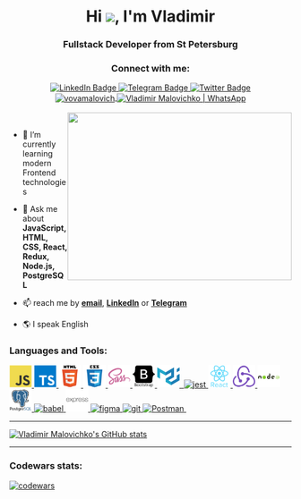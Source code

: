 <div id="header" align="center">
  <h1>Hi <img src="https://media.giphy.com/media/hvRJCLFzcasrR4ia7z/giphy.gif" width="30px"/>, I'm Vladimir</h1>
  <h3 align="center">Fullstack Developer from St Petersburg</h3>
</div>

<h3 align="center">Connect with me:</h3>
<div id="badges" align="center">
  <a href="https://www.linkedin.com/in/vladimir-malovichko-872055268"> 
    <img src="https://img.shields.io/badge/LinkedIn-blue?style=for-the-badge&logo=linkedin&logoColor=white" alt="LinkedIn Badge"/>
  <a href="https://t.me/Vladimir_Malovichko">
    <img src="https://img.shields.io/badge/Telegram-blue?style=for-the-badge&logo=telegram&logoColor=white" alt="Telegram Badge"/>
  <a href="https://twitter.com/Connect552">
    <img src="https://img.shields.io/badge/Twitter-blue?style=for-the-badge&logo=twitter&logoColor=white" alt="Twitter Badge"/>
  <div id="badges" align="center">
   <a href="https://instagram.com/vovamalovich" target="blank">
   <img align="center" src="https://raw.githubusercontent.com/rahuldkjain/github-profile-readme-generator/master/src/images/icons/Social/instagram.svg"     alt="vovamalovich" height="30" width="40" />
   </a>
   <a href="https://wa.link/1cjr7k" rel="nofollow">
  <img align="center" alt="Vladimir Malovichko | WhatsApp" height="40" width="40" src="https://img.icons8.com/color/512/whatsapp--v2.png">
</a>
  </div>  
</div>
<br />
<img src="https://media3.giphy.com/media/SWoSkN6DxTszqIKEqv/giphy.gif?cid=ecf05e477vvogkithcknjwkvy1tojkhs1kwyo5hmrxkk2gcz&rid=giphy.gif&ct=g" width="400" height="300" align="right"/>

<img src="https://komarev.com/ghpvc/?username=vladmalovich&style=flat-square&color=blue" alt=""/>    

- 🌱 I’m currently learning modern Frontend technologies
    
- 💬 Ask me about **JavaScript, HTML, CSS, React, Redux, Node.js, PostgreSQL**    

<!-- - 📫 How to reach me **vladimir.malovichko.job@gmail.com** -->
    
- 📫 reach me by **[email](mailto:vladimir.malovichko.dev@gmail.com)**, **[LinkedIn](https://www.linkedin.com/in/vladimir-malovichko-872055268)** or   **[Telegram](https://t.me/Vladimir_Malovichko)**   
    
<!-- - 📫 or here **https://t.me/Vladimir_Malovichko** -->
    
- 🌎 I speak English    

<!-- <br />     -->
   
<h3 align="left">Languages and Tools:</h3>
<p align="left">
  <a href="https://developer.mozilla.org/en-US/docs/Web/JavaScript" target="_blank" rel="noreferrer">
    <img src="https://raw.githubusercontent.com/devicons/devicon/master/icons/javascript/javascript-original.svg"
      alt="javascript" width="40" height="40" />
  </a>
  <a href="https://www.typescriptlang.org/" target="_blank" rel="noreferrer"> 
    <img src="https://raw.githubusercontent.com/devicons/devicon/master/icons/typescript/typescript-original.svg" alt="typescript" width="40" height="40"/> </a>
  <a href="https://www.w3.org/html/" target="_blank" rel="noreferrer">
    <img src="https://raw.githubusercontent.com/devicons/devicon/master/icons/html5/html5-original-wordmark.svg"
      alt="html5" width="40" height="40" />
  </a>
  <a href="https://www.w3schools.com/css/" target="_blank" rel="noreferrer">
    <img src="https://raw.githubusercontent.com/devicons/devicon/master/icons/css3/css3-original-wordmark.svg"
      alt="css3" width="40" height="40" />
  </a>
  <a href="https://sass-lang.com" target="_blank" rel="noreferrer">
    <img src="https://raw.githubusercontent.com/devicons/devicon/master/icons/sass/sass-original.svg" alt="sass"
      width="40" height="40" />
  </a>
  <a href="https://getbootstrap.com" target="_blank" rel="noreferrer">
    <img src="https://raw.githubusercontent.com/devicons/devicon/master/icons/bootstrap/bootstrap-plain-wordmark.svg"
      alt="bootstrap" width="40" height="40" />
  </a>
  <a href="https://materialui.com" target="_blank" rel="noreferrer">
    <img src="https://github.com/devicons/devicon/blob/master/icons/materialui/materialui-original.svg" title="Material UI" alt="Material UI" width="40"     height="40"/>&nbsp;
  </a>
  <a href="https://jestjs.io" rel="nofollow"> <img src="https://camo.githubusercontent.com/ce0a32825268b09cd5e0fc7c2a09c587a708491427cb794cade8f1866f7284c6/68747470733a2f2f7777772e766563746f726c6f676f2e7a6f6e652f6c6f676f732f6a6573746a73696f2f6a6573746a73696f2d69636f6e2e737667" alt="jest" width="40" height="40" data-canonical-src="https://www.vectorlogo.zone/logos/jestjsio/jestjsio-icon.svg" style="max-width: 100%;"> </a>
  <a href="https://reactjs.org/" target="_blank" rel="noreferrer">
    <img src="https://raw.githubusercontent.com/devicons/devicon/master/icons/react/react-original-wordmark.svg"
      alt="react" width="40" height="40" />
  </a>
  <a href="https://redux.js.org" target="_blank" rel="noreferrer">
    <img src="https://raw.githubusercontent.com/devicons/devicon/master/icons/redux/redux-original.svg" alt="redux"
      width="40" height="40" />
  </a>
  <a href="https://nodejs.org" target="_blank" rel="noreferrer">
    <img src="https://raw.githubusercontent.com/devicons/devicon/master/icons/nodejs/nodejs-original-wordmark.svg"
      alt="nodejs" width="40" height="40" />
  </a>
  <a href="https://www.postgresql.org" target="_blank" rel="noreferrer">
    <img
      src="https://raw.githubusercontent.com/devicons/devicon/master/icons/postgresql/postgresql-original-wordmark.svg"
      alt="postgresql" width="40" height="40" />
  </a>
  <a href="https://babeljs.io/" target="_blank" rel="noreferrer">
    <img src="https://www.vectorlogo.zone/logos/babeljs/babeljs-icon.svg" alt="babel" width="40" height="40" />
  </a>
  <a href="https://expressjs.com" target="_blank" rel="noreferrer">
    <img src="https://raw.githubusercontent.com/devicons/devicon/master/icons/express/express-original-wordmark.svg"
      alt="express" width="40" height="40" />
  </a>
  <a href="https://www.figma.com/" rel="nofollow"> 
    <img               src="https://camo.githubusercontent.com/ed93c2b000a76ceaad1503e7eb9356591b885227e82a36a005b9d3498b303ba5/68747470733a2f2f7777772e766563746f726c6f676f2e7a6f6e652f6c6f676f732f6669676d612f6669676d612d69636f6e2e737667" alt="figma" width="40" height="40" data-canonical-src="https://www.vectorlogo.zone/logos/figma/figma-icon.svg" style="max-width: 100%;">
  </a>
  <a href="https://git-scm.com/" rel="nofollow"> <img src="https://camo.githubusercontent.com/fbfcb9e3dc648adc93bef37c718db16c52f617ad055a26de6dc3c21865c3321d/68747470733a2f2f7777772e766563746f726c6f676f2e7a6f6e652f6c6f676f732f6769742d73636d2f6769742d73636d2d69636f6e2e737667" alt="git" width="40" height="40" data-canonical-src="https://www.vectorlogo.zone/logos/git-scm/git-scm-icon.svg" style="max-width: 100%;"> 
  </a>
  <a href="https://postman.com" target="_blank" rel="nofollow">
  <img src="https://www.vectorlogo.zone/logos/getpostman/getpostman-icon.svg" title="Postman"  alt="Postman" width="40" height="40"/>&nbsp;
</p>
  
---  
  
<!-- <div width="300" height="200">  -->
 
<!-- [![Top Langs](https://github-readme-stats.vercel.app/api/top-langs/?username=vladmalovich&layout=compact&theme=nightowl)](https://github.com/anuraghazra/github-readme-stats) -->
<!--   
<p><img align="center" width="400"src="https://github-readme-stats.vercel.app/api/top-langs?username=vladmalovich&show_icons=true&locale=en&layout=compact&theme=nightowl" alt="vladmalovich" /></p>   -->
  
<!-- [![Top Langs](https://github-readme-stats.vercel.app/api/top-langs/?username=your-github-username&layout=compact&theme=nightowl)](https://github.com/anuraghazra/github-readme-stats)  -->
<!-- </div> -->
    
    
[![Vladimir Malovichko's GitHub stats](https://github-readme-stats.vercel.app/api?username=vladmalovich&hide=issues&count_private=true&show_icons=true&theme=nightowl)](https://github.com/vladmalovich)

---    
### Codewars stats:
<a href="https://www.codewars.com/" target="blank"><img alt="codewars" src="https://www.codewars.com/users/vladmalovich/badges/large"></a>  


<!--
**vladmalovich/vladmalovich** is a ✨ _special_ ✨ repository because its `README.md` (this file) appears on your GitHub profile.

Here are some ideas to get you started:

- 🔭 I’m currently working on ...
- 🌱 I’m currently learning ...
- 👯 I’m looking to collaborate on ...
- 🤔 I’m looking for help with ...
- 💬 Ask me about ...
- 📫 How to reach me: ...
- 😄 Pronouns: ...
- ⚡ Fun fact: ...
-->
